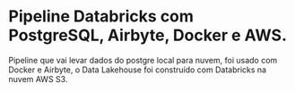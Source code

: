 # Pipeline Databricks com PostgreSQL, Airbyte, Docker e AWS.
Pipeline que vai levar dados do postgre local para nuvem, foi usado com Docker e Airbyte, o Data Lakehouse foi construído com Databricks na nuvem AWS S3.
